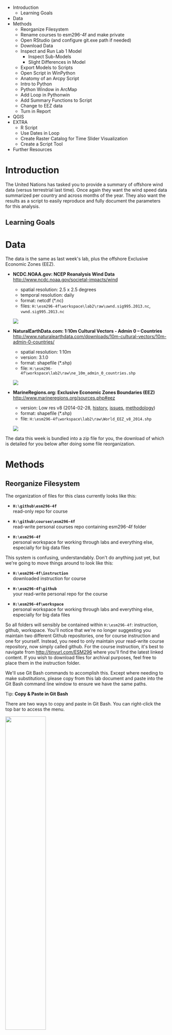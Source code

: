 -   Introduction
    -   Learning Goals
-   Data
-   Methods
    -   Reorganize Filesystem
    -   Rename courses to esm296-4f and make private
    -   Open RStudio (and configure git.exe path if needed)
    -   Download Data
    -   Inspect and Run Lab 1 Model
        -   Inspect Sub-Models
        -   Slight Differences in Model
    -   Export Models to Scripts
    -   Open Script in WinPython
    -   Anatomy of an Arcpy Script
    -   Intro to Python
    -   Python Window in ArcMap
    -   Add Loop in Pythonwin
    -   Add Summary Functions to Script
    -   Change to EEZ data
    -   Turn in Report
-   QGIS
-   EXTRA
    -   R Script
    -   Use Dates in Loop
    -   Create Raster Catalog for Time Slider Visualization
    -   Create a Script Tool
-   Further Resources

Introduction
============

The United Nations has tasked you to provide a summary of offshore wind
data (versus terrestrial last time). Once again they want the wind speed
data summarized per country and across months of the year. They also
want the results as a script to easily reproduce and fully document the
parameters for this analysis.

Learning Goals
--------------

Data
====

The data is the same as last week's lab, plus the offshore Exclusive
Economic Zones (EEZ).

-   **NCDC.NOAA.gov: NCEP Reanalysis Wind Data** <br>
    <http://www.ncdc.noaa.gov/societal-impacts/wind>
    -   spatial resolution: 2.5 x 2.5 degrees
    -   temporal resolution: daily
    -   format: netcdf (\*.nc)
    -   files: `H:\esm296-4f\workspace\lab2\raw\uwnd.sig995.2013.nc`,
        `vwnd.sig995.2013.nc`

    ![](./img/sig995_wind_201308.gif)

-   **NaturalEarthData.com: 1:10m Cultural Vectors - Admin 0 –
    Countries** <br>
    <http://www.naturalearthdata.com/downloads/10m-cultural-vectors/10m-admin-0-countries/>
    -   spatial resolution: 1:10m
    -   version: 3.1.0
    -   format: shapefile (\*.shp)
    -   file:
        `H:\esm296-4f\workspace\lab2\raw\ne_10m_admin_0_countries.shp`

    ![](./img/natural-earth_admin0_countries.png)

-   **MarineRegions.org: Exclusive Economic Zones Boundaries (EEZ)**
    <br> <http://www.marineregions.org/sources.php#eez>
    -   version: Low res v8 (2014-02-28,
        [history](http://www.marineregions.org/files/eez_v8_changes.php),
        [issues](http://www.marineregions.org/files/World_EEZ_v8_20140228_known_issues.txt),
        [methodology](http://www.marineregions.org/eezmethodology.php))
    -   format: shapefile (\*.shp)
    -   file: `H:\esm296-4f\workspace\lab2\raw\World_EEZ_v8_2014.shp`

    ![](img/EEZ_crop_small.png)

The data this week is bundled into a zip file for you, the download of
which is detailed for you below after doing some file reorganization.

Methods
=======

Reorganize Filesystem
---------------------

The organization of files for this class currently looks like this:

-   **`H:\github\esm296-4f`** <br> read-only repo for course

-   **`H:\github\courses\esm296-4f`** <br> read-write personal courses
    repo containing esm296-4f folder

-   **`H:\esm296-4f`** <br> personal workspace for working through labs
    and everything else, especially for big data files

This system is confusing, understandably. Don't do anything just yet,
but we're going to move things around to look like this:

-   **`H:\esm296-4f\instruction`** <br> downloaded instruction for
    course

-   **`H:\esm296-4f\github`** <br> your read-write personal repo for the
    course

-   **`H:\esm296-4f\workspace`** <br> personal workspace for working
    through labs and everything else, especially for big data files

So all folders will sensibly be contained within `H:\esm296-4f`:
instruction, github, workspace. You'll notice that we're no longer
suggesting you maintain two different Github repositories, one for
course instruction and one for yourself. Instead, you need to only
maintain your read-write course repository, now simply called github.
For the course instruction, it's best to navigate from
<http://tinyurl.com/ESM296> where you'll find the latest linked content.
If you wish to download files for archival purposes, feel free to place
them in the instruction folder.

We'll use Git Bash commands to accomplish this. Except where needing to
make substitutions, please copy from this lab document and paste into
the Git Bash command line window to ensure we have the same paths.

<span class="octicon octicon-info"></span> Tip: **Copy & Paste in Git
Bash**

There are two ways to copy and paste in Git Bash. You can right-click
the top bar to access the menu.

<img src='img/git_bash_copy-paste.png' height='50%' width='50%'>

To copy and paste, you can either:

1.  Use the Edit menu. To copy, you first set the mode to Edit \> Mark
    and then left click and hold to select the text, and return to enter
    it into the clipboard. To paste, Edit \> Paste.

2.  Use the shortcuts. First, ensure you have the Default settings by
    selecting Defaults from the menu. Then you don't need to use the
    menu. To copy, simply left-click and hold to select text and return
    to enter it into the clipboard. To paste, simply right-click into
    the window.

Let's start by moving the workspace contents of `H:/esm296-4f/` to
`H:/esm296-4f/workspace/`. (NOTE: We're switching the file path
seperator from Windows backslash `\` to the Linux / Mac / rest of the
world forwardslash `/`. Also, lines beginning with `#` are explanatory
comments and ignored by the Git Bash command line.)

    # change directory to home, ie /h or ~
    cd /h

    # make workspace directory
    mkdir esm296-4f/workspace

    # look at help for the move command, noting sequence of SOURCE DESTINATION arguments 
    mv --help

    # move lab1 into workspace
    mv esm296-4f/lab1 esm296-4f/workspace/lab1

    # list files and folders
    ls esm296-4f

You should only see "workspace" in the output of the last command
listing the contents of the `H:\esm296-4f` folder. If you have other
files or folders, please move them to the new `H:\esm296-4f\workspace`
folder using the mv command similar to above, swapping out lab1 for the
name of the file or folder.

Next, let's move the course instruction `H:\github\esm296-4f` to
`H:\esm296-4f\instruction`.

    mv /h/github/esm296-4f /h/esm296-4f/instruction

Finally, we want to move `H:\github\courses\esm296-4f` to
`H:\esm296-4f\github`. This is trickier. Ideally, you could simply git
clone/commit/push just the esm296-4f subfolder of your courses Github
repository. That turns out to be quite complicated to do and not
recommended. So instead, we'll just have you move the content of the
esm296-4f subfolder up a level, and move that to the new path. Since
you'll be moving content tracked by git, we want to now use "git mv"
(not just "mv") so these changes are tracked before executing a git
commit and git push to update the online Github repo.

    # change into the courses repo so the git commands know to register with that repo
    cd /h/github/courses

    # move the contents of git mv esm296-4f/*  into this root folder of the repo
    git mv esm296-4f/* .

    # remove this now empty directory esm296-4f
    rmdir esm296-4f

    # rename the Rproj file to match the containing folder
    git mv courses.Rproj github.Rproj

    # git status should show a bunch of files being renamed
    git status

    # commit the changes with a message
    git commit -m "reorganize courses repo to being dedicated to esm296-4f"

    # push changes to your github repo
    git push

    # change out of this directory so we can move it to the new path
    cd ~

    # move github/courses to esm296-4f/github
    mv github/courses esm296-4f/github

Now you should have a more sane set of folders all contained within
`H:\esm296-4f\` as described above: github, instruction and workspace.

Rename courses to esm296-4f and make private
--------------------------------------------

You should rename your courses repo on Github since that more accurately
reflects this repo now being dedicated to just this course. While you're
in the settings area, you'll make the repo private. You should've all
recieved your educational discount by now (Please let us know if not).

Start by visiting your repository, and signing in if needed:

<https://github.com/USER/courses>

You should see **Settings** <span class="octicon octicon-tools"></span>
in the right hand navigation pane for the repository (not your upper
right user settings <span class="octicon octicon-gear"></span>). Click
there and:

-   Change Repository name from "courses" to "esm296-4f", Rename

-   Return to the Settings <span class="octicon octicon-tools"></span>,
    go to the "Danger Zone", and click "Make private". You'll have to
    enter "courses" as the repository name to confirm you really want to
    do this. You do -- you're fearless like that in the danger zone!

Open RStudio (and configure git.exe path if needed)
---------------------------------------------------

In Windows Explorer, navigate to `H:\esm296-4f\github` and double-click
on the github R project file to launch RStudio with that project loaded.

Unfortunately the configuration settings in Rstudio that you set in the
[wk1/git](https://rawgit.com/ucsb-bren/esm296-4f/master/wk1/git.html#configure-rstudio)
do not seem to transfer between machines. The only setting you really
need to apply is

RStudio menu Tools \> Global Options \> Git/SVN \> Git executable:
Browse... and paste `C:\Program Files (x86)\Git\bin\git.exe` to look
like this:

<img src='img/rstudio_git-exe.png' height='50%' width='50%'>

If the Git executable path wasn't already set, then you'll need to close
RStudio and reopen `H:\esm296-4f\github\github.Rproj`.

<span class="octicon octicon-info"></span> Aside: **.gitignore**

You might've noticed the `.gitignore` file which RStudio automatically
creates for telling git to ignore some temporary R files. Here's the
contents of the default file when you create an RStudio project in a git
repository.

    .Rproj.user
    .Rhistory
    .RData

You don't want to track any of these files:

-   **.Rproj.user** refers to a folder RStudio creates to store internal
    temporary info for your session.

-   **.Rhistory** file keeps your local command history from the R
    console.

-   **.RData** stores all your environment variables for your session if
    enabled in RStudio options.

It's a good idea to add this .gitignore file, commit and push to github
so that this setting takes effect next time you might clone the repo to
a different machine / path.

Download Data
-------------

Download the prepatory lab2 files here:

<https://purl.org/net/frew/ESM296/wk2/lab2.7z>

I recommend placing this in `H:\esm296-4f`, right clicking 7-Zip \>
Extract here.

Inspect and Run Lab 1 Model
---------------------------

A single model has been created for you which replicates lab 1. Let's
have a look by opening ArcMap and saving a new blank ArcMap document to
`H:\esm296-4f\workspace\lab2\lab2.mxd`. Once you save the document the
other contents in the containing "Home" folder become readily visible in
Catalog. Now open the lab2.tbx and Edit to view the
`country-wind_summary_Params` model.

![](img/wind_model_Params.png)

### Inspect Sub-Models

Notice how the "tools" (yellow boxes) are actually models
(![](img/model-tool_icon.png)). You can right click \> Edit these tools
to open the "sub-models". We had to seperate the models because in the
case of an iterator, all tools in the model are run at every iteration.
Since we want to run the summary tools just once, this model had to be
seperated. The multiple outputs from the first model are gathered with
the [Collect
Values](http://resources.arcgis.com/en/help/main/10.2/index.html#/Examples_of_using_Model_Only_tools_in_ModelBuilder/00400000001m000000/GUID-9F197B15-27F6-46EA-BAC5-7A722C5A3C4E/).
Here's an
[example](http://resources.arcgis.com/en/help/main/10.2/index.html#//00400000001m000000)
of iterating over rasters in a folder with a sub-model.

![](img/collect-values_submodel.png)

Notice also the use of [model
parameters](http://resources.arcgis.com/en/help/main/10.2/index.html#//002w0000003z000000)
denoted with the big **P** in the sub-models and how these get appied by
the main model. You can double click a sub-model to see its parameters.

For more details on how to do this yourself, check out the [Tutorial:
Creating tools with
ModelBuilder](http://help.arcgis.com/en/arcgisdesktop/10.0/help/index.html#//002w0000007v000000).
We want to move onto programming and not dwell further in Model Builder
world, so merely introducing you to this functionality by example for
now.

### Slight Differences in Model

Besides this nesting of sub-models, we've made a few minor
modifications:

-   Copied the raw/\*countries.shp into the geodatabase with the Copy
    Features tool. This is preferred in principal so that your analysis
    is completely reproducible and therefore shouldn't modify the
    original raw data. Some of you may have also noticed that every time
    you ran the model it would join a new set of fields, not replace any
    existing, so the countries shapefile would end up with multiple
    fields (ie MEAN, MEAN\_1, MEAN\_12, etc). A fresh copy of countries
    now gets copied over to the geodatabase at the begining of the model
    which avoids this problem.

-   For loop starts j at 0. This is because looking again at the
    documentation for the [Make NetCDF Raster
    Layer](http://resources.arcgis.com/en/help/main/10.2/index.html#//004300000006000000)
    you'll notice:

    <blockquote>
    BY\_INDEX — The input value is matched with the position or index of
    a dimension value. The index is 0 based, that is, the position
    starts at 0.
    </blockquote>

Export Models to Scripts
------------------------

The model above gets the job done, but it is a bit convoluted with
nested models and the inline variable substitution. Really, this
analysis motivates writing a script since that environment is much more
suited to iterating through a loop and using variables.

So you can easily export a ModelBuilder model to a python script,
however models with Iterators do not work and nested models don't reveal
the submodels they use. So to get started, you'll want to export from
the lab2.tbx model to a Python script (Model Builder menu Model \>
Export \> To Python Script...) the following:

-   `uv-nc_to_s-tif` to `H:\esm296-4f\github\lab2\uv-nc_to_s-tif.py`

-   `country-wind_summary` to
    `H:\esm296-4f\github\lab2\country-wind_summary.py`

We'll implement looping in the first and append to the second for a
script that does it all.

Open Script in WinPython
------------------------

Take a look at the file `H:\esm296-4f\github\lab2\uv-nc_to_s-tif.py` by
right clicking on it in Windows Explorer \> Edit with Pythonwin.

![](img/winpython_edit.png)

A few observations on Pythonwin:

-   Two windows open:

    1.  Script editor to the file you opened, and

    2.  Interactive Window which is the console into which you can type
        Python commands. Go ahead with your first test of Python after
        the prompt "\>\>\>":

            1 + 1

        Yay, it can at least work as a simple calculator.

-   Use menu Window \> Tile to fill out the window with all open
    windows, and upper right window buttons to minimize / maximize /
    close.

Anatomy of an Arcpy Script
--------------------------

Once again, the "\#" character begins a comment. Note the commented
names for the major sections of the Python script:

-   **\# Import arcpy module**

    First, the arcpy module gets imported. This module contains all the
    tools available in ArcGIS. Notice how it prefixes all the remaining
    statements besides the Local variables section. This
    `module.function()` notation is common amongst object oriented
    languages. More generally, you'll see `object.function()` or
    `object.property`. Functions generally have arguments that are
    specified within the paranthesis and seperated by commas (except a
    small handful of special ones like `import`).

-   **\# Check out any necessary licenses**

    In order for tools from the Spatial Analyst toolbox to run the
    extension needs to be checked out (equivalent to needing to tick the
    Spatial Analyst extension on in the ArcMap menu Customize \>
    Extensions...).

-   **\# Local variables**

    Notice how variable is on the left, equal sign "=" means assignment,
    and value on the right. In this case all variables are strings,
    hence wrapped in quotes. If they were strings and didn't have quotes
    the values would have to either be numeric or the name of another
    assigned variable.

-   **\# Process: **\*

    Here are the tools are doing the actual work. Notice the
    correspondence between the individual arguments set here and how you
    filled out the parameters of the Model Builder forms. Strings are
    used for all arguments except the input and output paths, which are
    assigned to variables. In fact any argument can be assigned a
    variable.

So what's the advantage of assigning a variable? It makes it easy to
change in one location and use in multiple locations. If you don't
expect it to change and are only using in one place then you probably
don't need to assign it to a variable; if it's not going to "vary" then
no need for a variable.

For every tool in ArcGIS there is a corresponding set of documentation
and examples for its use in Python at the bottom of every tool's help
documentation. For example, check out the documentation on the first
tool [Make NetCDF Raster Layer
(Multidimension)](http://resources.arcgis.com/en/help/main/10.2/index.html#//004300000006000000).
The functions generally have the form
CamelCaseToolName\_toolboxshortname, hence "MakeNetCDFRasterLayer\_md"
which is part of the Multidimension toolbox ("\_md").

Intro to Python
---------------

Let's start by typing some code (not copy / paste) in the Pythonwin's
Interactive Window.

Assignment of variables is with `=` whereas testing equality is `==`
which returns True or False. Try the following.

    1 + 1
    a = 1
    b = 2
    a == 1
    a == b
    c = 'a string'
    a + c

That last line should give you an error
`TypeError: unsupported operand type(s) for +: 'int' and 'str'` since
you cannot add an integer and a string. You can however convert a number
to a string and add two strings together. Note that quotes can be either
`"` or `'` which are functionally equivalent.

    str(a) + c 
    str(a) + ' ' + c 
    '%s %d' % (a, c)
    '%s %03d' % (a, c)

The second two lines use [string formatting
operations](https://docs.python.org/release/2.4.4/lib/typesseq-strings.html)
in which the `%` character is special within a string, `%s` for string
or `%d` for digit, and outside it seperates the corresponding arguments.
In the last case `%03d`, you can zero-pad digits, which is a useful for
enbling files to nicely sort (like julian days of our example).

Let's try importing a module.

    import antigravity

Ok, that's a little Python joke (should've launched a web browser to
[xkcd.com/353](http://xkcd.com/353/)). It does point to a couple
interesting aspects of Python though.

1.  Dynamic Typing. This just means that Python figures out how to store
    the variable in memory without needing to be overly verbose as to
    what type of variable it is and allowing it to safely interact with
    other variables. (More details
    [here](https://wiki.python.org/moin/Why%20is%20Python%20a%20dynamic%20language%20and%20also%20a%20strongly%20typed%20language).)

2.  Whitespace. In Python whitespace matters. Indentation means that the
    code executes within the statement (for loop, conditional if, etc)
    as what precedes it.

To see how whitespace matters, try typing this.

    for i in range(1, 13):
        print i
        

Be sure to hit an extra return at the end. Congratulations, you just
executed a loop. Notice how the interpreter automatically indented for
you and the print statement executed for every iteration of the loop.
Also notice how i only goes up to 12, not 13. To see why, look at the
help for this function.

    help(range)
    range(13)

Python is zero index based, ie the first element is indexed by 0 (not
1). So it starts at 0 and ends one less than the end.

Python Window in ArcMap
-----------------------

While Pythonwin is a decent editor, you can't simply copy/paste more
than one line of code from the Editor window to the Interactive Window
(although you can copy multiple lines, right-click in Interactive Window
and "Execute python code from clipboard").

I tend to edit code in Winpython and run chunks of code in ArcMap's
[Python
window](http://resources.arcgis.com/en/help/main/10.2/index.html#//002100000017000000)
(available from the main toolbar as ![](img/python_cmd_btn.png)) which
does allow copy and paste of multiple lines of code and shows you the
results in ArcMap.

![](img/arcmap_python_window.png)

Launch the Python Window in ArcMap and try out the following mostly
explained in [Using the Python
window](http://resources.arcgis.com/en/help/main/10.2/index.html#//002100000018000000).

    # hello world
    print "Hello Jack!"
    count = 0
    count

    # assignment
    x = 1
    y = 2
    print x + y

    # a loop. note the indentation
    for count in range(1,5):
      print count

Paths are usually defined as strings. As already mentioned in
Microsoft's "infinite wisdom" decided to use a new file seperator, and
instead of forward slash `/` (like everyone else) they went with the
backslash `\`, reserved as the special escape character in most all
other languages (eg try `print 'testing \n\t some \tbackslashing` to see
newline and tab characters printed). This turns out to be a regular
annoyance. Here are 3 ways to set the same file path to variable shp.

    shp = "H:\\esm296-4f\\workspace\\lab2\\raw\\World_EEZ_v8_2014.shp"
    shp = "H:/esm296-4f/workspace/lab2/raw/World_EEZ_v8_2014.shp"
    shp = r'H:\esm296-4f\workspace\lab2\raw\World_EEZ_v8_2014.shp'

These all work the same when passed to a function. The last one uses the
prefix `r` for raw format so doesn't interpret the escape character in a
string, which makes it rather convenient to easily copy and paste from
Windows Explorer or Arc Catalog address bar. Could've interchangably
used single quote `'` or double quote `"` - I like the single quote
since it's less bulky.

Assuming you set the variable shp, try importing the arcpy module and
get a count on how many rows in this feature class.

    import arcpy
    arcpy.GetCount_management(shp)

You can type a function in the ArcMap Python Window (where it will try
to auto-complete for you) and on the right hand side it will provide the
help documentation for that function.

<span class="octicon octicon-info"></span> Tip: **Accessing Python
Snippets in Geoprocessing Results Pane**

I also find it handy to run any tool and then go into the [Geoprocessing
Results](http://resources.arcgis.com/en/help/main/10.2/index.html#//002100000013000000))
pane (menu Geoprocessing \> Results), right click on an executed tool
and Copy As Python Snippet to get the function name and all its
parameters.

![](img/geoprocessing-results_copy-python-snippet.png)

Use this trick to add the final three lines to your script. Be sure to
navigate to the filesystem path of all the inputs and not use layers
only temporarily available in ArcMap memory. This will make the Python
snippet reusable in the future and prevent comments like this in your
snippets:

Add Loop in Pythonwin
---------------------

Let's now insert a loop in the first model builder dumped script. To do
so, return to Pythonwin's editor window with the file
`H:\esm296-4f\github\lab2\uv-nc_to_s-tif.py` and save it (File \> Save
As...) to `H:\esm296-4f\github\lab2\wind_script.py`.

Let's add a loop with the same parameters as the For loop in our Model
Builder model (from 0, to 365, increment 30). Every variable with a
"001" suffix should use string formatting to substitute values, so needs
to be moved down below the for statement. And everything to be looped
needs to be indented.

Here's part of the answer, which you can copy and paste into ArcMap's
command window to try out. (Should print out 13 lines with the unique
filename updated having an incrementing zero padded value of j
substituted.)

    # loop over a range of values for j
    for j in range(0, 365, 30):
        
        # assign values based on variable j
        s_001_tif = "h:\\esm296-4f\\workspace\\lab2\\out\\s_%03d.tif" % j
        print s_001_tif

You'll want to place this loop into the script after defining u and v,
and before the process tools.

Go ahead with moving and updating with the same string formatting trick
the rest of the variables having names ending in "\_001" (u\_001,
v\_001, s\_001, s\_001\_tif).

It's very important you also use variable substitution for the index,
currently `"time 1"`, so each iteration extracts a new slice of data
from the netcdf. Otherwise every iteration will simply be the first
month's data. You don't want zero padding in this case since it's not
formatting a filename to be neatly sorted, but used as an input
parameter to the tool.

You'll need to also update the formula in the Raster Calculator step
from:

    "SquareRoot( Square(\"%u_001%\") + Square(\"%v_001%\") )"

to:

    "SquareRoot( Square('%s') + Square('%s') )" % (u_001, v_001)

The Model Builder syntax for inline variable substitution (wrapping the
variable in percent symbols like `%u_001%`) no longer works in the
Python environment, so you're using the same Python string formatting
approach to update the formula with values of the u\_001 and v\_001,
which are getting updated at every iteration j of the for loop. Note
that originally to include the quote inside a quoted string, the escape
character was needed. Another trick is alternating the quote character
(from `"` to `'`, or vice versa) so escaping is not needed.

Since you might need to run this script more than once to debug any
syntax issues or missing iterators, I recommend adding the following
line to set your arcpy environment to allow overwriting output.

    arcpy.env.overwriteOutput = True

A good place for this is below the arcpy.CheckOutExtension, after import
arcpy and before executing any tools where other arcpy environments are
getting set.

Ok, almost ready to run. First:

-   **Delete contents** from the `H:\esm296-4f\workspace\lab2\out`
    folder so you can be assured it's generating the output.

<span class="octicon octicon-info"></span> Tip: **Selecting Multiple
Items in Catalog**

You can toggle the contents panel in the Catalog window of ArcMap to
enable multiple select (left-click top, shift and left-click bottom of
list), which is very handy for deleting or moving many items at once.

![](img/arcmap-catalog_contents-panel.png)

-   **Check syntax** (File \> Check or ![](img/winpython_check_btn.png)
    button). If it completes successfully, you'll see at the status bar
    at the very bottom of the application window "Python and TabNanny
    successfully checked the file" and if not then "Failed to check -
    syntax error" and will move your cursor to where the first problem
    encountered.

-   **Close Arcmap** so you don't get file locks.

If the syntax checks OK, then you can **run** the whole script from
Pythonwin (File \> Run... or ![](img/winpython_run_btn.png) button).
You'll get a prompt like this, for which you can simply accept the
defaults for now and OK.

![](img/pythonwin_run-script.png)

If it works correctly, you'll get output to the Interactive Window like
so:

    h:\esm296-4f\workspace\lab2\out\s_000.tif
    <string>:1: SyntaxWarning: import * only allowed at module level
    h:\esm296-4f\workspace\lab2\out\s_030.tif
    <string>:1: SyntaxWarning: import * only allowed at module level

That extra prompt about the SyntaxWarning is related to how Model
Builder exports an old tool for performing the Raster Calculator. You'll
be shown later how arcpy's Spatial Analyst module now expects to do
handle [Building complex
statements](http://resources.arcgis.com/en/help/main/10.2/index.html#/Building_complex_statements/00p60000000p000000/)
using map algebra.

<span class="octicon octicon-issue-opened"></span> Issues?: **Use Github
To Communicate**

Github is really built to communicate about code. If you have trouble
running your script and we're outside lab or office hours when you can
easily enlist our over the shoulder help, use Github to commit and push
your code onto your repository. Then you can add a comment to the lab 2
issue, like this:

    Hi @bbest,

    Can you help me understand these lines of code:

    https://github.com/bbest/esm296-4f/blob/master/lab2/uv-nc_to_s-tif.py#L17-L18

    The syntax check errors out and puts my cursor there, so something must not be right and I suspect the quotes aren't right.

You won't be able to see this URL because it's my private repo, but I
pulled it by visiting one of the Python scripts in a web browser on my
Github repo and selecting line(s) with left click (shift and click again
to select multiple lines). Notice the lines '\#L17-L18' added to the end
of the URL.

![](img/github_select-lines.png)

<span class="octicon octicon-info"></span> Tip: **Working with Many
Layers in ArcMap** If you have many layers in an ArcMap document, it can
easily get overwhelming. Here are a few tricks to manage that.

-   **Making just one layer visible**. You can quickly turn just one
    layer on by holding Alt + left click on the layer of interest. This
    turns off (ie unticks) the other layers.

-   **Collapse All Layers**. You can also right-click the root top of
    the contents Layers \> Collapse All Layers to reduce them to their
    smallest viewable name.

-   **Pause Drawing**. At the bottom of the map pane is a pause button,
    which frees up ArcMap for other purposes.

Add Summary Functions to Script
-------------------------------

Next, you'll add the summary functions in
`H:\esm296-4f\github\lab2\country-wind_summary.py` to the
`H:\esm296-4f\github\lab2\wind_script.py` script. The first two lines of
this country-wind\_summary (import, arcpy.CheckOutExtension) are
redundant and shouldn't be added again. You'll want to add the Local
variables above and outside the for loop, and the process scripts to the
bottom, dedented (ie aligned flush left), after and outside the for
loop.

Here's a nice Pythonic way (ie a [list
comprehension](https://docs.python.org/2/tutorial/datastructures.html#list-comprehensions))
to set a variable to being the list of all the s\_\#\_tif rasters.

from:

    s_0_tif = "H:\\esm296-4f\\workspace\\lab2\\out\\s_0.tif"
    s_120_tif = "H:\\esm296-4f\\workspace\\lab2\\out\\s_120.tif"
    s_150_tif = "H:\\esm296-4f\\workspace\\lab2\\out\\s_150.tif"
    s_180_tif = "H:\\esm296-4f\\workspace\\lab2\\out\\s_180.tif"
    s_210_tif = "H:\\esm296-4f\\workspace\\lab2\\out\\s_210.tif"
    s_240_tif = "H:\\esm296-4f\\workspace\\lab2\\out\\s_240.tif"
    s_270_tif = "H:\\esm296-4f\\workspace\\lab2\\out\\s_270.tif"
    s_30_tif = "H:\\esm296-4f\\workspace\\lab2\\out\\s_30.tif"
    s_300_tif = "H:\\esm296-4f\\workspace\\lab2\\out\\s_300.tif"
    s_330_tif = "H:\\esm296-4f\\workspace\\lab2\\out\\s_330.tif"
    s_360_tif = "H:\\esm296-4f\\workspace\\lab2\\out\\s_360.tif"
    s_60_tif = "H:\\esm296-4f\\workspace\\lab2\\out\\s_60.tif"
    s_90_tif = "H:\\esm296-4f\\workspace\\lab2\\out\\s_90.tif"

    arcpy.gp.CellStatistics_sa("H:\\esm296-4f\\workspace\\lab2\\out\\s_0.tif;H:\\esm296-4f\\workspace\\lab2\\out\\s_120.tif;H:\\esm296-4f\\workspace\\lab2\\out\\s_150.tif;H:\\esm296-4f\\workspace\\lab2\\out\\s_180.tif;H:\\esm296-4f\\workspace\\lab2\\out\\s_210.tif;H:\\esm296-4f\\workspace\\lab2\\out\\s_240.tif;H:\\esm296-4f\\workspace\\lab2\\out\\s_270.tif;H:\\esm296-4f\\workspace\\lab2\\out\\s_30.tif;H:\\esm296-4f\\workspace\\lab2\\out\\s_300.tif;H:\\esm296-4f\\workspace\\lab2\\out\\s_330.tif;H:\\esm296-4f\\workspace\\lab2\\out\\s_360.tif;H:\\esm296-4f\\workspace\\lab2\\out\\s_60.tif;H:\\esm296-4f\\workspace\\lab2\\out\\s_90.tif", s_avg_tif, "MEAN", "DATA")

to:

    s_tifs = ["h:\\esm296-4f\\workspace\\lab2\\out\\s_%03d.tif" % j for j in range(1, 365, 30)]

    arcpy.gp.CellStatistics_sa(s_tifs, s_avg_tif, "MEAN", "DATA")

Try running the first line above in the Interactive Window. Then run
`s_tifs` to show the result. Next: `type(s_tifs)`. Let's inspect the
length of the list with `len(s_tifs)`.

Notice that we're now feeding to the first argument of the [Cell
Statistics](http://resources.arcgis.com/en/help/main/10.2/index.html#//009z0000007q000000)
function a list rather than a string. This is a different format than
the original single string with paths delimited internally by
semicolons. ArcGIS functions that allow multiple inputs for a given
argument will generally accept either, but it's nicer programmatically
to be able to manipulate a list already seperated out by items. So with
a list comprehension, you're essentially running a for loop to generate
the list. Here's an equivalent (and more verbose) way to create this
list.

    s_tifs = []
    for j in range(1, 365, 30):
        s_tifs.append("h:\\esm296-4f\\workspace\\lab2\\out\\s_%03d.tif" % j)

Note that we have to "instantiate" the list (ie create an instance of
it, in this case empty) so that we can then append to it. All lists have
the append method. You can inspect which methods and properties are
available for any given object with the dir function in Python `dir([])`
and then for more on that function `help([].append)`.

Ok, repeat the Delete contents, Check syntax, Close ArcMap steps as
above before running the whole script again.

Change to EEZ data
------------------

Update the country input data to using the EEZ shapefile. You'll need to
also update the 'NAME' field to a similarly sensible field in this
shapefile.

Repeat with Delete contents, Check syntax, Close ArcMap steps as above
before running the whole script again.

Turn in Report
--------------

Produce a similar [report in
markdown](https://rawgit.com/ucsb-bren/esm296-4f/master/wk1/lab1.html#report-in-markdown)
as lab1 but now for offshore wind at
`H:\esm296-4f\github\lab2\README.md` with:

-   map by EEZ (no need to do the model builder images)
-   top 3 countries by max and mean
-   link to your final wind\_script.py script

When you commit this README use the message to close your lab 2 issue
(or visit the issue and close it seperately).

QGIS
====

We will walk (OK, run, like we were being chased by velociraptors)
through the following lessons in the [QGIS Training
Manual](http://docs.qgis.org/2.2/en/docs/training_manual/)

1.  [2. Module: The
    Interface](http://docs.qgis.org/2.2/en/docs/training_manual/introduction/index.html)
2.  [3.1. Lesson: Working with Vector
    Data](http://docs.qgis.org/2.2/en/docs/training_manual/basic_map/vector_data.html)
3.  [4.3. Lesson:
    Classification](http://docs.qgis.org/2.2/en/docs/training_manual/vector_classification/classification.html)
4.  [7.2. Lesson: Vector
    Analysis](http://docs.qgis.org/2.2/en/docs/training_manual/vector_analysis/basic_analysis.html)
5.  [8. Module:
    Rasters](http://docs.qgis.org/2.2/en/docs/training_manual/rasters/index.html)
6.  [9. Module: Completing the
    Analysis](http://docs.qgis.org/2.2/en/docs/training_manual/complete_analysis/index.html)

EXTRA
=====

We have limited time with this class to expose you to the vast world of
advanced GIS analysis. So here are some extra bits to make you aware of
what else is possible, but nothing else in this document is due for
homework.

R Script
--------

Check out the open-source cross-platform equivalent code to accomplish
this task in R in [lab2.R](lab2.R). Feel free to open it and try it out
yourself. You'll need to run the [lab2\_setup.R](lab2_setup.R) first. It
also outputs plots to an img folder. If we have time I'll gove over the
script in class.

Use Dates in Loop
-----------------

Now that we're in a proper programming environment, we can take
advantage of other modules like
[datetime](https://docs.python.org/2/library/datetime.html). (Python
comes with many [available
modules](https://docs.python.org/2/py-modindex.html), hence the term
"batteries included".) It would be best if we centered the julian day
index on the 15th of the month for each month. To accomplish this, swap
in these lines:

    yr = 2013
    for mo in range(1, 13):

        j = (datetime.date(yr, mo, 15) - datetime.date(yr, 1, 1) + datetime.timedelta(1)).days    
        s_tif = "H:\\esm296-4f\\lab1\\out\\s_%d-%02d.tif" % (yr, mo)

For those datetime functions to be available, you'll need to import the
module prior (preferably in vicinity of the other `import arcpy`
statement).

    import datetime

You can look at a cleaned up version of the script
[uv-nc\_to\_country\_monthly.py](uv-nc_to_country_monthly.py).

Create Raster Catalog for Time Slider Visualization
---------------------------------------------------

For kicks and giggles, by loading the rasters into a raster catalog, you
can use the [Time
Slider](http://resources.arcgis.com/en/help/main/10.2/index.html#//005z0000000z000000)
and [create
animations](http://resources.arcgis.com/en/help/main/10.2/index.html#/Creating_a_time_animation/000900000069000000/).

![](img/arcmap_time-slider.png)

Here's the code to populate the raster catalog.

    # create raster catalog for use with Time Slider and generating an animation
    import os
    rasters = ';'.join(['H:/esm296-4f/lab1/out/s_2013-%02d.tif' % mo for mo in range(1, 13)])
    catalog = 'H:/esm296-4f/lab1/lab1.gdb/wind_catalog'
    arcpy.CreateRasterCatalog_management(os.path.dirname(catalog), os.path.basename(catalog), raster_management_type='UNMANAGED')
    arcpy.RasterToGeodatabase_conversion(rasters, catalog)
    arcpy.CalculateDefaultGridIndex_management(catalog)
    arcpy.AddField_management(catalog, 'date_beg', 'DATE')
    arcpy.AddField_management(catalog, 'date_end', 'DATE')
    code_block = """
    def get_date(s, p):
        y = int(s[2:6])
        m = int(s[7:9])
        if p == 'beg':
            return datetime.datetime(y, m, 1)
        elif p == 'end':
            if m == 12:
                return datetime.datetime(y+1, 1, 1) - datetime.timedelta(1)
            else:
                return datetime.datetime(y, m+1, 1) - datetime.timedelta(1)       
    """
    arcpy.CalculateField_management(catalog, 'date_beg', "get_date(!Name!, 'beg')", 'PYTHON_9.3', code_block)
    arcpy.CalculateField_management(catalog, 'date_end', "get_date(!Name!, 'end')", 'PYTHON_9.3', code_block)```

You'll need to [enable
time](http://resources.arcgis.com/en/help/main/10.2/index.html#//005z0000000p000000)
on this layer before being able to use the Time Slider.

![](img/arcmap_time-aware-layer.png)

Create a Script Tool
--------------------

We started off in Model Builder and exported to a Python script. You can
further take a python script and turn it into a Script Tool to use back
in Model Builder or on its own.

![](img/script-tool_catalog.png)

For example, find the [Multiple Ring
Buffer](http://resources.arcgis.com/en/help/main/10.2/index.html#//00080000001p000000)
tool in the Analysis toolbox. Right-click \> Edit it. You'll see that
it's actually just a Python script. Similarly, you can make your script
into a tool, allowing any of those early variables to be input as
arguments.

Here's a snippet of code to setup input arguments:

    import sys

    u_nc = sys.argv[1] # "H:\\esm296-4f\\lab1\\raw\\uwnd.sig995.2013.nc"
    v_nc = sys.argv[2] # "H:\\esm296-4f\\lab1\\raw\\vwnd.sig995.2013.nc"
    yr   = sys.argv[3] # 2013

In concept, we could make this script tool take input arguments like
above for a different year's worth of data and apply the same analysis.
This would require a fair amount of recoding so too much for this lab,
but worth sharing the idea.

![](img/script-tool_params.png)

Here's more on creating Script Tools:

-   [ArcGIS Help 10.2 - A quick tour of creating tools with
    Python](http://resources.arcgis.com/en/help/main/10.2/index.html#//00150000002q000000)
-   [ArcGIS Help 10.2 - What is a script
    tool?](http://resources.arcgis.com/en/help/main/10.2/index.html#//001500000006000000)
-   [ArcGIS Help 10.2 - Adding a script
    tool](http://resources.arcgis.com/en/help/main/10.2/index.html#//00150000001r000000)
-   [ArcGIS Help 10.2 - Setting script tool
    parameters](http://resources.arcgis.com/en/help/main/10.2/index.html#//00150000000n000000)
-   [ArcGIS Help 10.2 - Debugging script
    tools](http://resources.arcgis.com/en/help/main/10.2/index.html#//00150000000m000000)
-   [ArcGIS Help 10.2 - Writing Python
    scripts](http://resources.arcgis.com/en/help/main/10.2/index.html#//002100000021000000)

Further Resources
=================

We only have time to give you the briefest of introductions to Python
and R in this course. Here are more resources for diving deeper.

Cheat sheets

-   [git](references/git_cheatsheet.pdf)
-   [Rmarkdown](https://github.com/ucsb-bren/esm296-4f/blob/master/wk1/rmarkdown_cheatsheet.pdf?raw=true)
-   [R](references/r_cheatsheet.pdf)
-   [R
    Spatial](http://www.maths.lancs.ac.uk/~rowlings/Teaching/UseR2012/cheatsheet.html)
-   [Python](references/python_cheat_sheet.pdf)

Python tutorials

-   [The Python Tutorial -
    Python.org](https://docs.python.org/2/tutorial/): authoritative,
    long document
-   [Python - CodeAcademy](http://www.codecademy.com/en/tracks/python):
    interactive 13 hr course
-   [Learn Python the Hard Way](http://learnpythonthehardway.org/book/):
    full outline of topics
-   [Software Carpentry:
    Python](http://www.software-carpentry.org/v5/novice/python/index.html)

R tutorials

-   [Try R -
    CodeSchool.com](http://tryr.codeschool.com/levels/1/challenges/3):
    interactive console
-   [Intro to R -
    DataCamp.com](https://www.datacamp.com/courses/introduction-to-r):
    interactive console. Can even customize and [create your our own
    course](https://github.com/Data-Camp/datacamp).
-   [Intro R Lecture -
    UCLA](http://www.ats.ucla.edu/stat/r/seminars/intro.htm): good
    functional overview
-   [Crash Course in R - Spatial.ly](http://spatial.ly/2013/05/crash/)

Useful Reference Sites for R

-   [Rdocumentation.org](http://Rdocumentation.org)
-   [CRAN Task Views](http://cran.r-project.org/web/views/)

ArcGIS Python Tutorials

-   [GIS Programming and Automation - Penn
    State](https://www.e-education.psu.edu/geog485/)
-   [Intro to Python for ArcGIS -
    Stanford](https://sites.google.com/site/stanfordgis2013/introduction-to-python-for-arcgis)

Open Source Python Tutorials

-   [Spatial Analysis with python -
    luxbulb.org](http://complex.luxbulb.org/howto/spatial-analysis-python)
-   [Geospatial tutorial for SciPy
    2013](https://github.com/kjordahl/SciPy2013)
-   [GDAL Tutorial - GDAL.org](http://www.gdal.org/gdal_tutorial.html)
-   [OGR Tutorial - GDAL.org](http://www.gdal.org/ogr_apitut.html)
-   [Python Spatial Analysis Library (PySAL)
    Tutorials](http://pysal.readthedocs.org/en/latest/users/tutorials/intro.html)

R Spatial Tutorials

-   [R Spatial Tips](http://spatial.ly/r/): using sp objects, ggplot2,
    ggmaps, export to KML
-   [Geospatial in
    R](http://www.maths.lancs.ac.uk/~rowlings/Teaching/UseR2012/introductionTalk.html):
    great intros and worked examples
-   [Spatial Data Analysis with R -
    URI](http://scicomp2014.edc.uri.edu/posts/2014-02-04-Hollister.html)
-   [R sp graphics example
    figures](http://rspatial.r-forge.r-project.org/gallery/)

Deeper into Scientific Python

-   [iPython: Gallery of Interesting IPython
    Notebooks](https://github.com/ipython/ipython/wiki/A-gallery-of-interesting-IPython-Notebooks)

Books on ArcGIS Python

-   [Python Scripting for
    ArcGIS](http://www.amazon.com/Python-Scripting-ArcGIS-Paul-Zandbergen/dp/1589482824)

R Markdown

-   [rmarkdown\_cheatsheet.pdf](rmarkdown_cheatsheet.pdf)
-   <https://help.github.com/articles/markdown-basics>
-   <https://guides.github.com/features/mastering-markdown/>
-   <https://stackedit.io>
